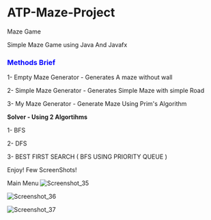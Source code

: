 # ATP-Maze-Project
Maze Game 

Simple  Maze Game using Java And Javafx 


<h3 style="color:blue;">Methods Brief</h3>

1- Empty Maze Generator - Generates A maze without wall

2- Simple Maze Generator - Generates Simple Maze with simple Road

3- My Maze Generator - Generate Maze Using Prim's Algorithm

<b>Solver - Using 2 Algortihms</b>

1- BFS

2- DFS

3- BEST FIRST SEARCH ( BFS USING PRIORITY QUEUE )


Enjoy!
Few ScreenShots!

Main Menu
![Screenshot_35](https://user-images.githubusercontent.com/57157630/181798147-37dd0762-4d10-4c0d-a609-d1b444b5b665.png)


![Screenshot_36](https://user-images.githubusercontent.com/57157630/181798157-f4997290-f0c8-4f32-a0ee-fbd3b5de89dc.png)


![Screenshot_37](https://user-images.githubusercontent.com/57157630/181798320-c0214638-17a8-4717-afad-8e09355af7e2.png)
